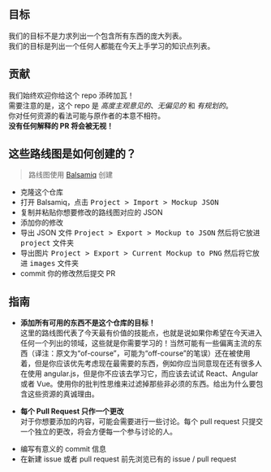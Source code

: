 ## 目标

我们的目标不是力求列出一个包含所有东西的庞大列表。  
我们的目标是列出一个任何人都能在今天上手学习的知识点列表。

## 贡献

我们始终欢迎你给这个 repo 添砖加瓦！  
需要注意的是，这个 repo 是 *高度主观意见的*、*无偏见的* 和 *有规划的*。  
你对任何资源的看法可能与原作者的本意不相符。  
**没有任何解释的 PR 将会被无视！**

## 这些路线图是如何创建的？

> 路线图使用 [Balsamiq](https://balsamiq.com/download/) 创建

* 克隆这个仓库
* 打开 Balsamiq，点击 <kbd>Project > Import > Mockup JSON</kbd>
* 复制并粘贴你想要修改的路线图对应的 JSON
* 添加你的修改
* 导出 JSON 文件 <kbd>Project > Export > Mockup to JSON</kbd> 然后将它放进 <kbd>project</kbd> 文件夹
* 导出图片 <kbd>Project > Export > Current Mockup to PNG</kbd> 然后将它放进 <kbd>images</kbd> 文件夹
* commit 你的修改然后提交 PR

## 指南

- <p><strong>添加所有可用的东西不是这个仓库的目标！</strong><br> 
  这里的路线图代表了今天最有价值的技能点，也就是说如果你希望在今天进入任何一个列出的领域，这些就是你需要学习的！当然可能有一些偏离主流的东西（译注：原文为“of-course”，可能为“off-course”的笔误）还在被使用着，但是你应该优先考虑现在最需要的东西，例如你应当同意现在还有很多人在使用 angular.js，但是你不应该去学习它，而应该去试试 React、Angular 或者 Vue。使用你的批判性思维来过滤掉那些非必须的东西。给出为什么要包含这些资源的真诚理由。</p>
- <p><strong>每个 Pull Request 只作一个更改</strong><br>
  对于你想要添加的内容，可能会需要进行一些讨论。每个 pull request 只提交一个独立的更改，将会方便每一个参与讨论的人。</p>
- 编写有意义的 commit 信息
- 在新建 issue 或者 pull request 前先浏览已有的 issue / pull request
